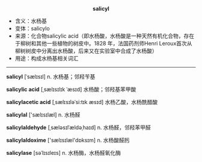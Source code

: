 
**<center>salicyl</center>**

- <span class="definition">含义：水杨基</span>
- <span class="definition">变体：salicylo</span>
- <span class="definition">来源：化合物salicylic acid（即水杨酸，水杨酸是一种天然有机化合物，存在于柳树和其他一些植物的树皮中。1828 年，法国药剂师Henri Leroux首次从柳树树皮中分离出水杨酸，后来又在实验室中合成了水杨酸）</span>
- <span class="definition">用途：构成水杨基相关词汇</span>

---

<span class="vocabulary">**salicyl**</span> [ˈsælɪsɪl] n. 水杨基；邻羟苄基

<span class="vocabulary">**salicylic acid**</span> [ˌsælɪsɪlɪk ˈæsɪd] 水杨酸；邻羟基苯甲酸

<span class="vocabulary">**salicylacetic acid**</span> [ˌsælɪsɪləˈsi:tɪk æsɪd] 水杨乙酸，水杨酰醋酸

<span class="vocabulary">**salicylal**</span> ['sælɪsɪlæl] n. 水杨醛

<span class="vocabulary">**salicylaldehyde**</span> [ˌsæləsɪlˈældəˌhaɪd] n. 水杨醛，邻羟苯甲醛

<span class="vocabulary">**salicylaldoxime**</span> ['sælɪsɪlæl'dɒksɪm] n. 水杨酸醛肟

<span class="vocabulary">**salicylase**</span> [səˈlɪsɪleɪs] n. 水杨酶，水杨醛氧化酶
